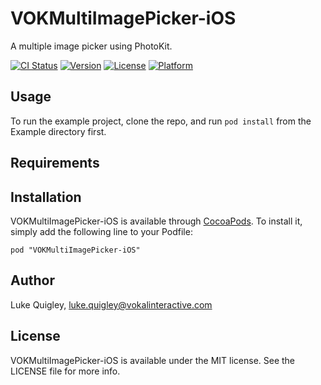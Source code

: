 # VOKMultiImagePicker-iOS

A multiple image picker using PhotoKit. 

[![CI Status](https://travis-ci.org/vokal/VOKMultiImagePicker-iOS.svg)](https://travis-ci.org/vokal/VOKMultiImagePicker-iOS)
[![Version](https://img.shields.io/cocoapods/v/VOKMultiImagePicker-iOS.svg?style=flat)](http://cocoadocs.org/docsets/VOKMultiImagePicker-iOS)
[![License](https://img.shields.io/cocoapods/l/VOKMultiImagePicker-iOS.svg?style=flat)](http://cocoadocs.org/docsets/VOKMultiImagePicker-iOS)
[![Platform](https://img.shields.io/cocoapods/p/VOKMultiImagePicker-iOS.svg?style=flat)](http://cocoadocs.org/docsets/VOKMultiImagePicker-iOS)

## Usage

To run the example project, clone the repo, and run `pod install` from the Example directory first.

## Requirements

## Installation

VOKMultiImagePicker-iOS is available through [CocoaPods](http://cocoapods.org). To install
it, simply add the following line to your Podfile:

    pod "VOKMultiImagePicker-iOS"

## Author

Luke Quigley, luke.quigley@vokalinteractive.com

## License

VOKMultiImagePicker-iOS is available under the MIT license. See the LICENSE file for more info.

